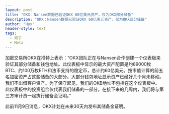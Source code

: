 ```yaml
---
layout: post
title: "OKX：Nansen数据已验证OKX 60亿美元资产，仅为OKX部分储备"
description: "OKX：Nansen数据已验证OKX 60亿美元资产，仅为OKX部分储备"
author: "Hux"
header-style: text
tags:
  - 知乎
  - Meta
---
```


加密交易所OKX在推特上表示：“OKX团队正在与Nansen合作创建一个仪表板来验证其部分储备和钱包地址。此仪表板中显示的最大资产配置是约89000枚BTC、约100万枚ETH和法币支持的稳定币，总计约60亿美元。按市值计算的前五名加密资产占这些储备的大部分。大部分钱包地址显示资产已经好几个月未移动。我们不出借客户资产。为了保守起见，我们的OKB地址不包括在这个仪表板中。此仪表板中的投资组合仅代表我们储备的一部分。在接下来的几周内，我们将与第三方审计员一起执行储备金证明。”

此前11月9日消息，OKX计划在未来30天内发布其储备金证明。
